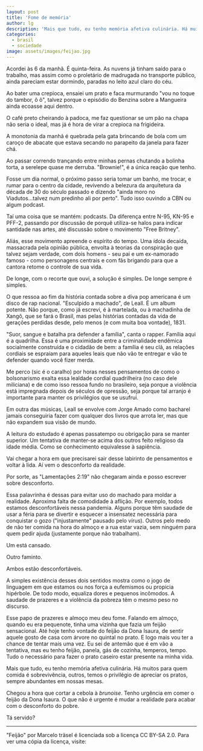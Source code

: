 ```yaml
---
layout: post
title: 'Fome de memória'
author: lg
description: 'Mais que tudo, eu tenho memória afetiva culinária. Há muitos para quem comida é sobrevivência, outros, temos o privilégio de apreciar os pratos, sempre abundantes em nossas mesas.'
categories:
  - brasil
  - sociedade
image: assets/images/feijao.jpg
---
```


Acordei às 6 da manhã. É quinta-feira. As nuvens já tinham saído para o trabalho, mas assim como o proletário de madrugada no transporte público, ainda pareciam estar dormindo, paradas no leito azul claro do céu.

Ao bater uma crepioca, ensaiei um prato e faca murmurando "vou no toque do tambor, ô ô", talvez porque o episódio do Benzina sobre a Mangueira ainda ecoasse aqui dentro.

O café preto cheirando à padoca, me faz questionar se um pão na chapa não seria o ideal, mas já é hora de virar a crepioca na frigideira.

A monotonia da manhã é quebrada pela gata brincando de bola com um caroço de abacate que estava secando no parapeito da janela para fazer chá.

Ao passar correndo trançando entre minhas pernas chutando a bolinha torta, a serelepe quase me derruba. "Brownie!", é a única reação que tenho.

Fosse um dia normal, o próximo passo seria tomar um banho, me trocar, e rumar para o centro da cidade, revivendo a belezura da arquitetura da década de 30 do século passado e dizendo "ainda moro no Viadutos...talvez num predinho ali por perto". Tudo isso ouvindo a CBN ou algum podcast.

Taí uma coisa que se mantém: podcasts. Da diferença entre N-95, KN-95 e PFF-2, passando por discussão de porquê utiliza-se halos para indicar santidade nas artes, até discussão sobre o movimento "Free Britney".

Aliás, esse movimento apreende o espírito do tempo. Uma ídola decaída, massacrada pela opinião pública, envolta à teorias da conspiração que talvez sejam verdade, com dois homens - seu pai e um ex-namorado famoso - como personagens centrais e com fãs brigando para que a cantora retome o controle de sua vida.

De longe, com o recorte que ouvi, a solução é simples. De longe sempre é simples. 

O que ressoa ao fim da história contada sobre a diva pop americana é um disco de rap nacional. "Esculpido a machado", de Leall. É um album potente. Não porque, como já escrevi, é à martelada, ou à machadinha de Xangô, que se fará o Brasil, mas pelas histórias contadas da vida de gerações perdidas desde, pelo menos (e com muita boa vontade), 1831.

"Suor, sangue e batalha pra defender a família", canta o rapper. Família aqui é a quadrilha. Essa é uma proximidade entre a criminalidade endêmica socialmente construída e o cidadão de bem: a família é seu clã, as relações cordiais se espraiam para aqueles leais que não vão te entregar e vão te defender quando você fizer merda.

Me perco (sic é o caralho) por horas nesses pensamentos de como o bolsonarismo exalta essa lealdade cordial quadrilheira (no caso dele miliciana) e de como isso ressoa fundo no brasileiro, seja porque a violência está impregnada depois de séculos de opressão, seja porque tal arranjo é importante para manter os privilégios que se usufrui. 

Em outra das músicas, Leall se envolve com Jorge Amado como bacharel jamais conseguiria fazer com qualquer dos livros que arrota ler, mas que não expandem sua visão de mundo.

A leitura do estudado é apenas passatempo ou obrigação para se manter superior. Um tentativa de manter-se acima dos outros feito religioso da idade média. Como se conhecimento equivalesse à sapiência.

Vai chegar a hora em que precisarei sair desse labirinto de pensamentos e voltar à lida. Aí vem o desconforto da realidade.

Por sorte, as "Lamentações 2:19" não chegaram ainda e posso escrever sobre desconforto. 

Essa palavrinha é dessas para evitar uso do machado para moldar a realidade. Aproxima falta de comodidade à aflição. Por exemplo, todos estamos desconfortáveis nessa pandemia. Alguns porque têm saudade de usar a féria para se divertir e esquecer a insensatez necessária para conquistar o gozo ("injustamente" pausado pelo vírus). Outros pelo medo de não ter comida na hora do almoço e a rua estar vazia, sem ninguém para quem pedir ajuda (justamente porque não trabalham). 

Um está cansado. 

Outro faminto. 

Ambos estão desconfortáveis.

A simples existência desses dois sentidos mostra como o jogo de linguagem em que estamos ou nos força a eufemismos ou propicia hipérbole. De todo modo, equaliza dores e pequenos incômodos. A saudade de prazeres e a violência da pobreza têm o mesmo peso no discurso.

Esse papo de prazeres e almoço meu deu fome. Falando em almoço, quando eu era pequenote, tinha uma vizinha que fazia um feijão sensacional. Até hoje tenho vontade do feijão da Dona Isaura, de sentir aquele gosto de casa com árvore no quintal no prato. E logo mais vou ter a chance de tentar mais uma vez. Eu sei de antemão que é em vão a tentativa, mas eu tenho feijão, panela, gás de cozinha, temperos, tempo. Tudo o necessário para fazer o prato caseiro estar presente na minha vida. 

Mais que tudo, eu tenho memória afetiva culinária. Há muitos para quem comida é sobrevivência, outros, temos o privilégio de apreciar os pratos, sempre abundantes em nossas mesas.

Chegou a hora que cortar a cebola à _brunoise_. Tenho urgência em comer o feijão da Dona Isaura. O que não é urgente é mudar a realidade para acabar com o desconforto do pobre.

Tá servido?

---
"Feijão" por Marcelo träsel é licenciada sob a licença CC BY-SA 2.0. Para ver uma cópia da licença, visite: [](https://creativecommons.org/licenses/by-sa/2.0/)
